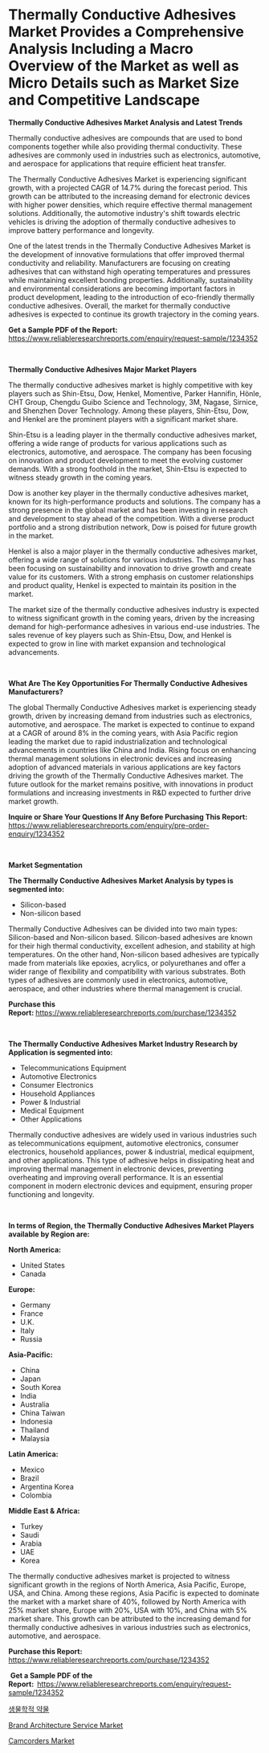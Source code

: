 <p><h1>Thermally Conductive Adhesives Market Provides a Comprehensive Analysis Including a Macro Overview of the Market as well as Micro Details such as Market Size and Competitive Landscape</h1></p><p><strong>Thermally Conductive Adhesives Market Analysis and Latest Trends</strong></p>
<p><p>Thermally conductive adhesives are compounds that are used to bond components together while also providing thermal conductivity. These adhesives are commonly used in industries such as electronics, automotive, and aerospace for applications that require efficient heat transfer.</p><p>The Thermally Conductive Adhesives Market is experiencing significant growth, with a projected CAGR of 14.7% during the forecast period. This growth can be attributed to the increasing demand for electronic devices with higher power densities, which require effective thermal management solutions. Additionally, the automotive industry's shift towards electric vehicles is driving the adoption of thermally conductive adhesives to improve battery performance and longevity.</p><p>One of the latest trends in the Thermally Conductive Adhesives Market is the development of innovative formulations that offer improved thermal conductivity and reliability. Manufacturers are focusing on creating adhesives that can withstand high operating temperatures and pressures while maintaining excellent bonding properties. Additionally, sustainability and environmental considerations are becoming important factors in product development, leading to the introduction of eco-friendly thermally conductive adhesives. Overall, the market for thermally conductive adhesives is expected to continue its growth trajectory in the coming years.</p></p>
<p><strong>Get a Sample PDF of the Report:&nbsp;</strong> <a href="https://www.reliableresearchreports.com/enquiry/request-sample/1234352">https://www.reliableresearchreports.com/enquiry/request-sample/1234352</a></p>
<p>&nbsp;</p>
<p><strong>Thermally Conductive Adhesives Major Market Players</strong></p>
<p><p>The thermally conductive adhesives market is highly competitive with key players such as Shin-Etsu, Dow, Henkel, Momentive, Parker Hannifin, Hönle, CHT Group, Chengdu Guibo Science and Technology, 3M, Nagase, Sirnice, and Shenzhen Dover Technology. Among these players, Shin-Etsu, Dow, and Henkel are the prominent players with a significant market share.</p><p>Shin-Etsu is a leading player in the thermally conductive adhesives market, offering a wide range of products for various applications such as electronics, automotive, and aerospace. The company has been focusing on innovation and product development to meet the evolving customer demands. With a strong foothold in the market, Shin-Etsu is expected to witness steady growth in the coming years.</p><p>Dow is another key player in the thermally conductive adhesives market, known for its high-performance products and solutions. The company has a strong presence in the global market and has been investing in research and development to stay ahead of the competition. With a diverse product portfolio and a strong distribution network, Dow is poised for future growth in the market.</p><p>Henkel is also a major player in the thermally conductive adhesives market, offering a wide range of solutions for various industries. The company has been focusing on sustainability and innovation to drive growth and create value for its customers. With a strong emphasis on customer relationships and product quality, Henkel is expected to maintain its position in the market.</p><p>The market size of the thermally conductive adhesives industry is expected to witness significant growth in the coming years, driven by the increasing demand for high-performance adhesives in various end-use industries. The sales revenue of key players such as Shin-Etsu, Dow, and Henkel is expected to grow in line with market expansion and technological advancements.</p></p>
<p>&nbsp;</p>
<p><strong>What Are The Key Opportunities For Thermally Conductive Adhesives Manufacturers?</strong></p>
<p><p>The global Thermally Conductive Adhesives market is experiencing steady growth, driven by increasing demand from industries such as electronics, automotive, and aerospace. The market is expected to continue to expand at a CAGR of around 8% in the coming years, with Asia Pacific region leading the market due to rapid industrialization and technological advancements in countries like China and India. Rising focus on enhancing thermal management solutions in electronic devices and increasing adoption of advanced materials in various applications are key factors driving the growth of the Thermally Conductive Adhesives market. The future outlook for the market remains positive, with innovations in product formulations and increasing investments in R&D expected to further drive market growth.</p></p>
<p><strong>Inquire or Share Your Questions If Any Before Purchasing This Report:</strong> <a href="https://www.reliableresearchreports.com/enquiry/pre-order-enquiry/1234352">https://www.reliableresearchreports.com/enquiry/pre-order-enquiry/1234352</a></p>
<p>&nbsp;</p>
<p><strong>Market Segmentation</strong></p>
<p><strong>The Thermally Conductive Adhesives Market Analysis by types is segmented into:</strong></p>
<p><ul><li>Silicon-based</li><li>Non-silicon based</li></ul></p>
<p><p>Thermally Conductive Adhesives can be divided into two main types: Silicon-based and Non-silicon based. Silicon-based adhesives are known for their high thermal conductivity, excellent adhesion, and stability at high temperatures. On the other hand, Non-silicon based adhesives are typically made from materials like epoxies, acrylics, or polyurethanes and offer a wider range of flexibility and compatibility with various substrates. Both types of adhesives are commonly used in electronics, automotive, aerospace, and other industries where thermal management is crucial.</p></p>
<p><strong>Purchase this Report:&nbsp;</strong><a href="https://www.reliableresearchreports.com/purchase/1234352">https://www.reliableresearchreports.com/purchase/1234352</a></p>
<p>&nbsp;</p>
<p><strong>The Thermally Conductive Adhesives Market Industry Research by Application is segmented into:</strong></p>
<p><ul><li>Telecommunications Equipment</li><li>Automotive Electronics</li><li>Consumer Electronics</li><li>Household Appliances</li><li>Power & Industrial</li><li>Medical Equipment</li><li>Other Applications</li></ul></p>
<p><p>Thermally conductive adhesives are widely used in various industries such as telecommunications equipment, automotive electronics, consumer electronics, household appliances, power & industrial, medical equipment, and other applications. This type of adhesive helps in dissipating heat and improving thermal management in electronic devices, preventing overheating and improving overall performance. It is an essential component in modern electronic devices and equipment, ensuring proper functioning and longevity.</p></p>
<p>&nbsp;</p>
<p><strong>In terms of Region, the Thermally Conductive Adhesives Market Players available by Region are:</strong></p>
<p>
    <p> <strong> North America: </strong>
        <ul>
            <li>United States</li>
            <li>Canada</li>
        </ul>
        </p> 
    <p> <strong> Europe: </strong>
        <ul>
            <li>Germany</li>
            <li>France</li>
            <li>U.K.</li>
            <li>Italy</li>
            <li>Russia</li>
        </ul>
        </p> 
    <p> <strong> Asia-Pacific: </strong>
        <ul>
            <li>China</li>
            <li>Japan</li>
            <li>South Korea</li>
            <li>India</li>
            <li>Australia</li>
            <li>China Taiwan</li>
            <li>Indonesia</li>
            <li>Thailand</li>
            <li>Malaysia</li>
        </ul>
        </p> 
    <p> <strong> Latin America: </strong>
        <ul>
            <li>Mexico</li>
            <li>Brazil</li>
            <li>Argentina Korea</li>
            <li>Colombia</li>
        </ul>
        </p> 
    <p> <strong> Middle East & Africa: </strong>
        <ul>
            <li>Turkey</li>
            <li>Saudi</li>
            <li>Arabia</li>
            <li>UAE</li>
            <li>Korea</li>
        </ul>
    </p>
    </p>
<p><p>The thermally conductive adhesives market is projected to witness significant growth in the regions of North America, Asia Pacific, Europe, USA, and China. Among these regions, Asia Pacific is expected to dominate the market with a market share of 40%, followed by North America with 25% market share, Europe with 20%, USA with 10%, and China with 5% market share. This growth can be attributed to the increasing demand for thermally conductive adhesives in various industries such as electronics, automotive, and aerospace.</p></p>
<p><strong>Purchase this Report: </strong><a href="https://www.reliableresearchreports.com/purchase/1234352">https://www.reliableresearchreports.com/purchase/1234352</a></p>
<p>&nbsp;<strong>Get a Sample PDF of the Report:&nbsp;&nbsp;</strong><a href="https://www.reliableresearchreports.com/enquiry/request-sample/1234352">https://www.reliableresearchreports.com/enquiry/request-sample/1234352</a></p>
<p><strong></strong></p>
<p><p><a href="https://medium.com/@prestoniegand56562023/%EC%83%9D%EB%AC%BC%ED%95%99%EC%A0%81-%EC%A0%9C%EC%95%BD-%EC%8B%9C%EC%9E%A5-%EB%A9%94%ED%8A%B8%EB%A6%AD%EC%8A%A4%EC%9D%98-%ED%95%B4%EB%8F%85-%EC%8B%9C%EC%9E%A5-%EC%A0%90%EC%9C%A0%EC%9C%A8-%ED%8A%B8%EB%A0%8C%EB%93%9C-%EB%B0%8F-%EC%84%B1%EC%9E%A5-%ED%8C%A8%ED%84%B4-52904464d873">생물학적 약물</a></p><p><a href="https://view.publitas.com/reportprime-1/brand-architecture-service-market-centers-on-aspects-such-as-market-growth-market-share-market-opportunity-and-projected-forecasts-spanning-from-2023-to-2030/">Brand Architecture Service Market</a></p><p><a href="https://view.publitas.com/reportprime-1/camcorders-market-research-report-forecasted-for-period-from-2023-2030-by-market-type-market-application-and-region/">Camcorders Market</a></p></p>
